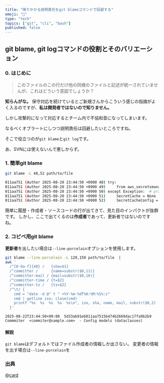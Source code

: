 ```yaml
---
title: "降りかかる説明責任をgit blameコマンドで回避する"
emoji: "💨"
type: "tech"
topics: ["git", "cli", "bash"]
published: false
---
```


## git blame, git logコマンドの役割とそのバリエーション

### 0. はじめに

> このファイルのこの行だけ他の同様のファイルと記述が統一されていませんが、これはどういう意図でしょうか？

**知らんがな。**
保守対応を続けているとご新規さんからこういう感じの指摘がよく入るのですが、**私は開発者ではないので知りません。**

しかし攻撃的になって対応するとチーム内で不協和音になってしまいます。

なるべくオブラートにしつつ説明責任は回避したいところですね。

そこで役立つのが`git blame`と`git log`です。

あ、SVNには使えないんで悪しからず。

### 1. 簡単git blame

```bash
git blame -L 48,52 path/to/file
```

```bash
011aa751 (Author 2025-08-20 23:44:50 +0900 48) try:
011aa751 (Author 2025-08-20 23:44:50 +0900 49)     from aws_secretsmanager_caching import SecretCache, SecretCacheConfig
011aa751 (Author 2025-08-20 23:44:50 +0900 50) except Exception:  # pragma: no cover - lib optional
011aa751 (Author 2025-08-20 23:44:50 +0900 51)     SecretCache = None  # type: ignore
011aa751 (Author 2025-08-20 23:44:50 +0900 52)     SecretCacheConfig = None  # type: ignore
```

簡単に履歴・作成者・ソースコードの行が出てきて、見た目のインパクトが抜群です。
しかし、ここで出てくるのは**作成者**であって、更新者ではないのですね。

### 2. コピペ用git blame

**更新者**を出したい場合は`--line-porcelain`オプションを使用します。

```bash
git blame --line-porcelain -L 120,150 path/to/file  |
awk '
  /^[0-9a-f]{40} /   {sha=$1}
  /^committer /      {name=substr($0,11)}
  /^committer-mail / {mail=substr($0,16)}
  /^committer-time / {t=$2}
  /^committer-tz /   {tz=$2}
  /^\t/ {
    cmd = "date -d @" t " +%Y-%m-%dT%H:%M:%S%:z"
    cmd | getline iso; close(cmd)
    printf "%s  %s  %s  %s  %s\n", iso, sha, name, mail, substr($0,2)
  }'
```

```bash:コマンド結果の一例
2025-08-22T23:44:50+09:00  5d33ab91eb011aa7515b474b2669dac17fa9b2b9  Commmiter  <commiter@sample.com>  - Config models (dataclasses)
```

#### 解説

`git blame`はデフォルトではファイル作成者の情報しか出さない。
変更者の情報を出す場合は`--line-porcelain`を

### 出典

@[card](https://git-scm.com/docs/git-blame)